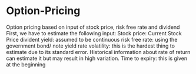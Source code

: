 # Option-Pricing
Option pricing based on input of stock price, risk free rate and dividend 
First, we have to estimate the following input:
Stock price: Current Stock Price
divident yield: assumed to be continuous
risk free rate: using the government bond/ note yield rate
volatility: this is the hardest thing to estimate due to its standard error. Historical information about rate of return can estimate it but may result in high variation.
Time to expiry: this is given at the beginning
